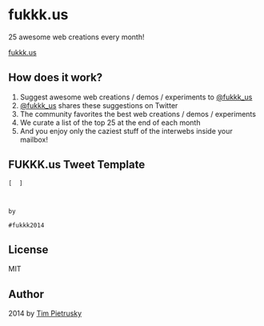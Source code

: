 # fukkk.us


25 awesome web creations every month! 

[fukkk.us](http://fukkk.us)

## How does it work?

1. Suggest awesome web creations / demos / experiments to [@fukkk_us](http://twitter.com/fukkk_us)
2. [@fukkk_us](http://twitter.com/fukkk_us) shares these suggestions on Twitter
3. The community favorites the best web creations / demos / experiments
4. We curate a list of the top 25 at the end of each month
5. And you enjoy only the caziest stuff of the interwebs inside your mailbox!

## FUKKK.us Tweet Template

```
[  ]



by 

#fukkk2014
```

## License

MIT 

## Author

2014 by [Tim Pietrusky](http://twitter.com/TimPietrusky)